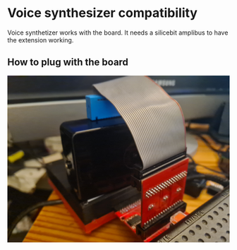 # Voice synthesizer compatibility

Voice synthetizer works with the board. It needs a silicebit amplibus to have the extension working.

## How to plug with the board

![Ribbon](./img/synth_vocal.jpg)


